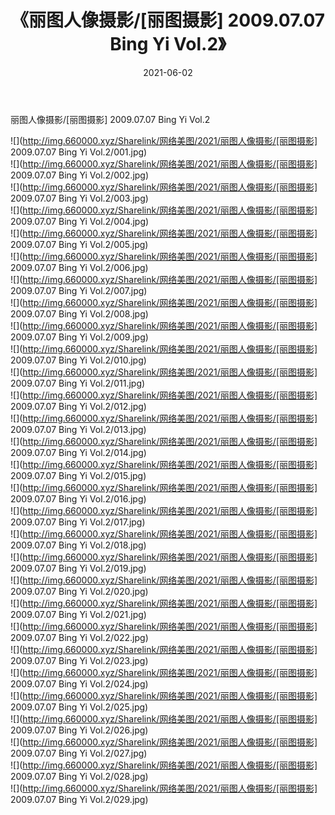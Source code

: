 ﻿---
layout: post
title:  《丽图人像摄影/[丽图摄影] 2009.07.07 Bing Yi Vol.2》
date:   2021-06-02
img: http://img.660000.xyz/Sharelink/网络美图/2021/丽图人像摄影/[丽图摄影] 2009.07.07 Bing Yi Vol.2/000.jpg
categories: [美女, 清纯, 唯美]
---

丽图人像摄影/[丽图摄影] 2009.07.07 Bing Yi Vol.2

 ![](http://img.660000.xyz/Sharelink/网络美图/2021/丽图人像摄影/[丽图摄影] 2009.07.07 Bing Yi Vol.2/001.jpg) <br>![](http://img.660000.xyz/Sharelink/网络美图/2021/丽图人像摄影/[丽图摄影] 2009.07.07 Bing Yi Vol.2/002.jpg) <br>![](http://img.660000.xyz/Sharelink/网络美图/2021/丽图人像摄影/[丽图摄影] 2009.07.07 Bing Yi Vol.2/003.jpg) <br>![](http://img.660000.xyz/Sharelink/网络美图/2021/丽图人像摄影/[丽图摄影] 2009.07.07 Bing Yi Vol.2/004.jpg) <br>![](http://img.660000.xyz/Sharelink/网络美图/2021/丽图人像摄影/[丽图摄影] 2009.07.07 Bing Yi Vol.2/005.jpg) <br>![](http://img.660000.xyz/Sharelink/网络美图/2021/丽图人像摄影/[丽图摄影] 2009.07.07 Bing Yi Vol.2/006.jpg) <br>![](http://img.660000.xyz/Sharelink/网络美图/2021/丽图人像摄影/[丽图摄影] 2009.07.07 Bing Yi Vol.2/007.jpg) <br>![](http://img.660000.xyz/Sharelink/网络美图/2021/丽图人像摄影/[丽图摄影] 2009.07.07 Bing Yi Vol.2/008.jpg) <br>![](http://img.660000.xyz/Sharelink/网络美图/2021/丽图人像摄影/[丽图摄影] 2009.07.07 Bing Yi Vol.2/009.jpg) <br>![](http://img.660000.xyz/Sharelink/网络美图/2021/丽图人像摄影/[丽图摄影] 2009.07.07 Bing Yi Vol.2/010.jpg) <br>![](http://img.660000.xyz/Sharelink/网络美图/2021/丽图人像摄影/[丽图摄影] 2009.07.07 Bing Yi Vol.2/011.jpg) <br>![](http://img.660000.xyz/Sharelink/网络美图/2021/丽图人像摄影/[丽图摄影] 2009.07.07 Bing Yi Vol.2/012.jpg) <br>![](http://img.660000.xyz/Sharelink/网络美图/2021/丽图人像摄影/[丽图摄影] 2009.07.07 Bing Yi Vol.2/013.jpg) <br>![](http://img.660000.xyz/Sharelink/网络美图/2021/丽图人像摄影/[丽图摄影] 2009.07.07 Bing Yi Vol.2/014.jpg) <br>![](http://img.660000.xyz/Sharelink/网络美图/2021/丽图人像摄影/[丽图摄影] 2009.07.07 Bing Yi Vol.2/015.jpg) <br>![](http://img.660000.xyz/Sharelink/网络美图/2021/丽图人像摄影/[丽图摄影] 2009.07.07 Bing Yi Vol.2/016.jpg) <br>![](http://img.660000.xyz/Sharelink/网络美图/2021/丽图人像摄影/[丽图摄影] 2009.07.07 Bing Yi Vol.2/017.jpg) <br>![](http://img.660000.xyz/Sharelink/网络美图/2021/丽图人像摄影/[丽图摄影] 2009.07.07 Bing Yi Vol.2/018.jpg) <br>![](http://img.660000.xyz/Sharelink/网络美图/2021/丽图人像摄影/[丽图摄影] 2009.07.07 Bing Yi Vol.2/019.jpg) <br>![](http://img.660000.xyz/Sharelink/网络美图/2021/丽图人像摄影/[丽图摄影] 2009.07.07 Bing Yi Vol.2/020.jpg) <br>![](http://img.660000.xyz/Sharelink/网络美图/2021/丽图人像摄影/[丽图摄影] 2009.07.07 Bing Yi Vol.2/021.jpg) <br>![](http://img.660000.xyz/Sharelink/网络美图/2021/丽图人像摄影/[丽图摄影] 2009.07.07 Bing Yi Vol.2/022.jpg) <br>![](http://img.660000.xyz/Sharelink/网络美图/2021/丽图人像摄影/[丽图摄影] 2009.07.07 Bing Yi Vol.2/023.jpg) <br>![](http://img.660000.xyz/Sharelink/网络美图/2021/丽图人像摄影/[丽图摄影] 2009.07.07 Bing Yi Vol.2/024.jpg) <br>![](http://img.660000.xyz/Sharelink/网络美图/2021/丽图人像摄影/[丽图摄影] 2009.07.07 Bing Yi Vol.2/025.jpg) <br>![](http://img.660000.xyz/Sharelink/网络美图/2021/丽图人像摄影/[丽图摄影] 2009.07.07 Bing Yi Vol.2/026.jpg) <br>![](http://img.660000.xyz/Sharelink/网络美图/2021/丽图人像摄影/[丽图摄影] 2009.07.07 Bing Yi Vol.2/027.jpg) <br>![](http://img.660000.xyz/Sharelink/网络美图/2021/丽图人像摄影/[丽图摄影] 2009.07.07 Bing Yi Vol.2/028.jpg) <br>![](http://img.660000.xyz/Sharelink/网络美图/2021/丽图人像摄影/[丽图摄影] 2009.07.07 Bing Yi Vol.2/029.jpg) <br>